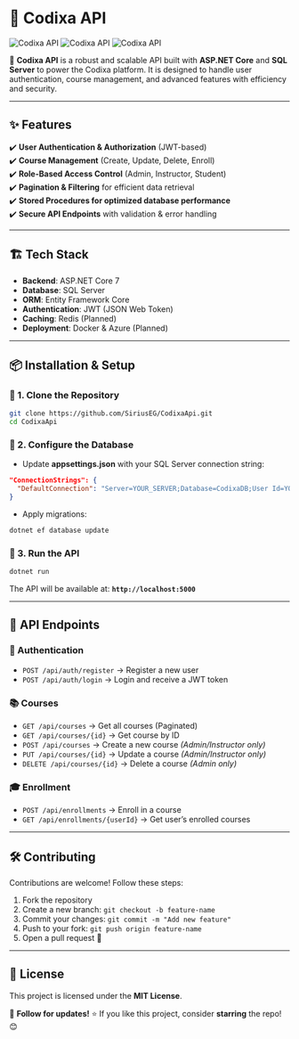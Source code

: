 # 🌟 Codixa API

![Codixa API](https://img.shields.io/badge/ASP.NET-Core-blue.svg)
![Codixa API](https://img.shields.io/badge/SQL-Server-red.svg)
![Codixa API](https://img.shields.io/badge/Status-Under%20Development-yellow.svg)

🚀 **Codixa API** is a robust and scalable API built with **ASP.NET Core** and **SQL Server** to power the Codixa platform. It is designed to handle user authentication, course management, and advanced features with efficiency and security.

---

## ✨ Features
✔️ **User Authentication & Authorization** (JWT-based)  
✔️ **Course Management** (Create, Update, Delete, Enroll)  
✔️ **Role-Based Access Control** (Admin, Instructor, Student)  
✔️ **Pagination & Filtering** for efficient data retrieval  
✔️ **Stored Procedures for optimized database performance**  
✔️ **Secure API Endpoints** with validation & error handling  

---

## 🏗️ Tech Stack
- **Backend**: ASP.NET Core 7  
- **Database**: SQL Server  
- **ORM**: Entity Framework Core  
- **Authentication**: JWT (JSON Web Token)  
- **Caching**: Redis (Planned)  
- **Deployment**: Docker & Azure (Planned)  

---

## 📦 Installation & Setup

### 🔹 1. Clone the Repository
```bash
git clone https://github.com/SiriusEG/CodixaApi.git
cd CodixaApi
```

### 🔹 2. Configure the Database
- Update **appsettings.json** with your SQL Server connection string:
```json
"ConnectionStrings": {
  "DefaultConnection": "Server=YOUR_SERVER;Database=CodixaDB;User Id=YOUR_USER;Password=YOUR_PASSWORD;"
}
```
- Apply migrations:
```bash
dotnet ef database update
```

### 🔹 3. Run the API
```bash
dotnet run
```
The API will be available at: **`http://localhost:5000`**

---

## 📜 API Endpoints

### 🔐 Authentication
- `POST /api/auth/register` → Register a new user  
- `POST /api/auth/login` → Login and receive a JWT token  

### 📚 Courses
- `GET /api/courses` → Get all courses (Paginated)  
- `GET /api/courses/{id}` → Get course by ID  
- `POST /api/courses` → Create a new course *(Admin/Instructor only)*  
- `PUT /api/courses/{id}` → Update a course *(Admin/Instructor only)*  
- `DELETE /api/courses/{id}` → Delete a course *(Admin only)*  

### 🎓 Enrollment
- `POST /api/enrollments` → Enroll in a course  
- `GET /api/enrollments/{userId}` → Get user’s enrolled courses  

---

## 🛠️ Contributing
Contributions are welcome! Follow these steps:
1. Fork the repository  
2. Create a new branch: `git checkout -b feature-name`  
3. Commit your changes: `git commit -m "Add new feature"`  
4. Push to your fork: `git push origin feature-name`  
5. Open a pull request 🚀  

---

## 📄 License
This project is licensed under the **MIT License**.

📢 **Follow for updates!** ⭐ If you like this project, consider **starring** the repo! 😊

